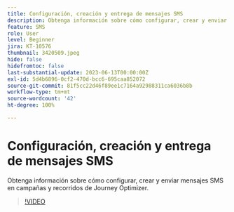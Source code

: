 ```yaml
---
title: Configuración, creación y entrega de mensajes SMS
description: Obtenga información sobre cómo configurar, crear y enviar mensajes SMS en campañas y recorridos de Journey Optimizer.
feature: SMS
role: User
level: Beginner
jira: KT-10576
thumbnail: 3420509.jpeg
hide: false
hidefromtoc: false
last-substantial-update: 2023-06-13T00:00:00Z
exl-id: 5d4b6896-0cf2-470d-bcc6-695caa852072
source-git-commit: 81f5cc22d46f89ee1c7164a92988311ca6036b8b
workflow-type: tm+mt
source-wordcount: '42'
ht-degree: 100%

---
```


# Configuración, creación y entrega de mensajes SMS

Obtenga información sobre cómo configurar, crear y enviar mensajes SMS en campañas y recorridos de Journey Optimizer.

>[!VIDEO](https://video.tv.adobe.com/v/3420509?quality=12&learn=on)
